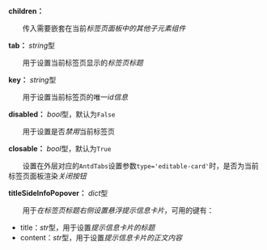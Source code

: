 **children：**

　　传入需要嵌套在当前*标签页面板中的其他子元素组件*

**tab：** *string*型

　　用于设置当前标签页显示的*标签页标题*

**key：** *string*型

　　用于设置当前标签页的唯一*id信息*

**disabled：** *bool*型，默认为`False`

　　用于设置是否*禁用*当前标签页

**closable：** *bool*型，默认为`True`

　　设置在外层对应的`AntdTabs`设置参数`type='editable-card'`时，是否为当前标签页面板渲染*关闭按钮*

**titleSideInfoPopover：** *dict*型

　　用于*在标签页标题右侧设置悬浮提示信息卡片*，可用的键有：

- title：*str*型，用于设置*提示信息卡片的标题*
- content：*str*型，用于设置*提示信息卡片的正文内容*